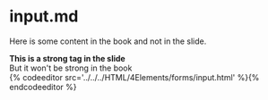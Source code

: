 # input.md
<section data-markdown>
<script type="text/template">
# &lt;input&gt;
</script>
</section>

Here is some content in the book and not in the slide.

<section data-markdown data-render=slide>
<script type="text/template">
Here is some content only for the slide.
</script>
</section>

<section>
<strong>This is a strong tag in the slide</strong><br>
But it won't be strong in the book
</section>

<section>
{% codeeditor src='../../../HTML/4Elements/forms/input.html' %}{% endcodeeditor %}
</section>